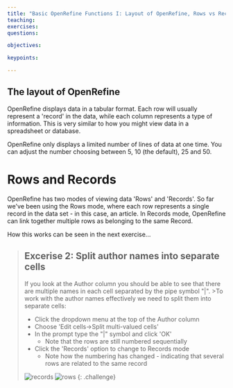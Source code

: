 ```yaml
---
title: "Basic OpenRefine Functions I: Layout of OpenRefine, Rows vs Records"
teaching: 
exercises:
questions:

objectives:

keypoints:

---
```


## The layout of OpenRefine
OpenRefine displays data in a tabular format. Each row will usually represent a 'record' in the data, while each column represents a type of information. This is very similar to how you might view data in a spreadsheet or database.

OpenRefine only displays a limited number of lines of data at one time. You can adjust the number choosing between 5, 10 (the default), 25 and 50.

# Rows and Records
OpenRefine has two modes of viewing data 'Rows' and 'Records'. So far we've been using the Rows mode, where each row represents a single record in the data set - in this case, an article. In Records mode, OpenRefine can link together multiple rows as belonging to the same Record.

How this works can be seen in the next exercise...

>## Excerise 2: Split author names into separate cells
>If you look at the Author column you should be able to see that there are multiple names in each cell separated by the pipe symbol "|". >To work with the author names effectively we need to split them into separate cells:
>
>* Click the dropdown menu at the top of the Author column
>* Choose 'Edit cells->Split multi-valued cells'
>* In the prompt type the "\|" symbol and click 'OK'
>    * Note that the rows are still numbered sequentially
>* Click the 'Records' option to change to Records mode
>    * Note how the numbering has changed - indicating that several rows are related to the same record
> 
> ![records](../assets/img/records.png) ![rows](../assets/img/rows.png)
{: .challenge}


